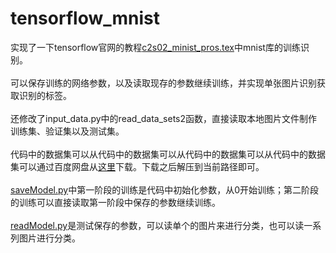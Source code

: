 # tensorflow_mnist
实现了一下tensorflow官网的教程[c2s02_minist_pros.tex](https://github.com/FurryZhang/tensorflow_mnist/blob/master/c2s02_minist_pros.tex)中mnist库的训练识别。
<br><br>可以保存训练的网络参数，以及读取现存的参数继续训练，并实现单张图片识别获取识别的标签。
<br><br>还修改了input_data.py中的read_data_sets2函数，直接读取本地图片文件制作训练集、验证集以及测试集。
<br><br>代码中的数据集可以从代码中的数据集可以从代码中的数据集可以从代码中的数据集可以通过百度网盘从[这里](http://pan.baidu.com/s/1ctbTTG)下载。下载之后解压到当前路径即可。
<br><br>[saveModel.py](https://github.com/FurryZhang/tensorflow_mnist/blob/master/saveModel.py)中第一阶段的训练是代码中初始化参数，从0开始训练；第二阶段的训练可以直接读取第一阶段中保存的参数继续训练。
<br><br>[readModel.py](https://github.com/FurryZhang/tensorflow_mnist/blob/master/readModel.py)是测试保存的参数，可以读单个的图片来进行分类，也可以读一系列图片进行分类。
